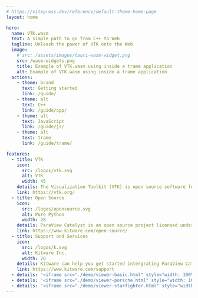 ```yaml
---
# https://vitepress.dev/reference/default-theme-home-page
layout: home

hero:
  name: VTK.wasm
  text: A simple path to go from C++ to Web
  tagline: Unleash the power of VTK onto the Web
  image:
    # src: /assets/images/tauri-wasm-widget.png
    src: /wasm-widgets.png
    title: Example of VTK.wasm using inside a trame application
    alt: Example of VTK.wasm using inside a trame application
  actions:
    - theme: brand
      text: Getting started
      link: /guide/
    - theme: alt
      text: C++
      link: /guide/cpp/
    - theme: alt
      text: JavaScript
      link: /guide/js/
    - theme: alt
      text: trame
      link: /guide/trame/

features:
  - title: VTK
    icon:
      src: /logos/vtk.svg
      alt: VTK
      width: 45
    details: The Visualization Toolkit (VTK) is open source software for manipulating and displaying scientific data.The platform is used worldwide in commercial applications, as well as in research and development.
    link: https://vtk.org/
  - title: Open Source
    icon:
      src: /logos/opensource.svg
      alt: Pure Python
      width: 28
    details: ParaView Catalyst is an open source project licensed under BSD 3-Clause license that enables the broadest possible audience, including commercial organizations, to use the software royalty free.
    link: https://www.kitware.com/open-source/
  - title: Support and Services
    icon:
      src: /logos/k.svg
      alt: Kitware Inc.
      width: 20
    details: Kitware can help you get started intergrating ParaView Catalyst into your simulation. Our team is here to help.  Please contact us
    link: https://www.kitware.com/support
  - details: '<iframe src="./demo/viewer-basic.html" style="width: 100%; height: 100%; border: none"></iframe>'
  - details: '<iframe src="./demo/viewer-porsche.html" style="width: 100%; height: 100%; border: none"></iframe>'
  - details: '<iframe src="./demo/viewer-starfighter.html" style="width: 100%; height: 100%; border: none"></iframe>'
---
```

<!-- 
<div style="width: 100%; height: 50vh; border-radius: 12px; overflow: hidden; margin: 1rem 0;">
<iframe src="./demo/viewer-basic.html" style="width: 100%; height: 100%; border: none;">
</iframe>
</div> -->